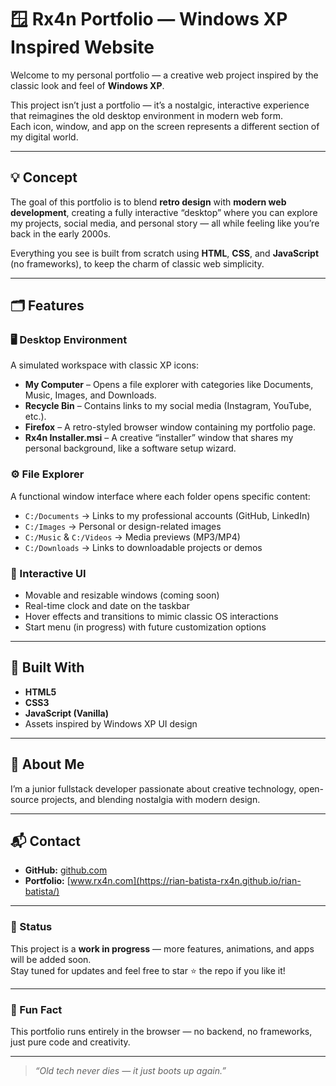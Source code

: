# 🪟 Rx4n Portfolio — Windows XP Inspired Website

Welcome to my personal portfolio — a creative web project inspired by the classic look and feel of **Windows XP**.

This project isn’t just a portfolio — it’s a nostalgic, interactive experience that reimagines the old desktop environment in modern web form.  
Each icon, window, and app on the screen represents a different section of my digital world.

---

## 💡 Concept

The goal of this portfolio is to blend **retro design** with **modern web development**, creating a fully interactive “desktop” where you can explore my projects, social media, and personal story — all while feeling like you’re back in the early 2000s.

Everything you see is built from scratch using **HTML**, **CSS**, and **JavaScript** (no frameworks), to keep the charm of classic web simplicity.

---

## 🗂️ Features

### 🖥️ Desktop Environment
A simulated workspace with classic XP icons:
- **My Computer** – Opens a file explorer with categories like Documents, Music, Images, and Downloads.  
- **Recycle Bin** – Contains links to my social media (Instagram, YouTube, etc.).  
- **Firefox** – A retro-styled browser window containing my portfolio page.  
- **Rx4n Installer.msi** – A creative “installer” window that shares my personal background, like a software setup wizard.

### ⚙️ File Explorer
A functional window interface where each folder opens specific content:
- `C:/Documents` → Links to my professional accounts (GitHub, LinkedIn)
- `C:/Images` → Personal or design-related images
- `C:/Music` & `C:/Videos` → Media previews (MP3/MP4)
- `C:/Downloads` → Links to downloadable projects or demos

### 🧩 Interactive UI
- Movable and resizable windows (coming soon)
- Real-time clock and date on the taskbar
- Hover effects and transitions to mimic classic OS interactions
- Start menu (in progress) with future customization options

---

## 🧱 Built With
- **HTML5**
- **CSS3**
- **JavaScript (Vanilla)**
- Assets inspired by Windows XP UI design

---

## 🐺 About Me

I’m a junior fullstack developer passionate about creative technology, open-source projects, and blending nostalgia with modern design.

---

## 📬 Contact

- **GitHub:** [github.com](https://github.com/Rian-Batista-Rx4n/)
- **Portfolio:** [www.rx4n.com](https://rian-batista-rx4n.github.io/rian-batista/)

---

### 💾 Status
This project is a **work in progress** — more features, animations, and apps will be added soon.  
Stay tuned for updates and feel free to star ⭐ the repo if you like it!

---

### 🧠 Fun Fact
This portfolio runs entirely in the browser — no backend, no frameworks, just pure code and creativity.

---

> *“Old tech never dies — it just boots up again.”*
